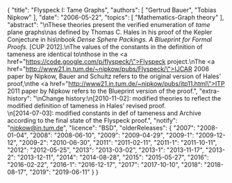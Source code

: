{
    "title": "Flyspeck I: Tame Graphs",
    "authors": [
        "Gertrud Bauer",
        "Tobias Nipkow"
    ],
    "date": "2006-05-22",
    "topics": [
        "Mathematics-Graph theory"
    ],
    "abstract": "\nThese theories present the verified enumeration of <i>tame</i> plane graphs\nas defined by Thomas C. Hales in his proof of the Kepler Conjecture in his\nbook <i>Dense Sphere Packings. A Blueprint for Formal Proofs.</i> [CUP 2012].\nThe values of the constants in the definition of tameness are identical to\nthose in the <a href=\"https://code.google.com/p/flyspeck/\">Flyspeck project</a>.\nThe <a href=\"http://www21.in.tum.de/~nipkow/pubs/Flyspeck/\">IJCAR 2006 paper by Nipkow, Bauer and Schultz</a> refers to the original version of Hales' proof,\nthe <a href=\"http://www21.in.tum.de/~nipkow/pubs/itp11.html\">ITP 2011 paper by Nipkow</a> refers to the Blueprint version of the proof.",
    "extra-history": "\nChange history:\n[2010-11-02]: modified theories to reflect the modified definition of tameness in Hales' revised proof.<br>\n[2014-07-03]: modified constants in def of tameness and Archive according to the final state of the Flyspeck proof.",
    "notify": "nipkow@in.tum.de",
    "licence": "BSD",
    "olderReleases": {
        "2007": "2008-01-04",
        "2008": "2008-06-10",
        "2009": "2009-04-29",
        "2009-1": "2009-12-12",
        "2009-2": "2010-06-30",
        "2011": "2011-02-11",
        "2011-1": "2011-10-11",
        "2012": "2012-05-25",
        "2013": "2013-03-02",
        "2013-1": "2013-11-17",
        "2013-2": "2013-12-11",
        "2014": "2014-08-28",
        "2015": "2015-05-27",
        "2016": "2016-02-22",
        "2016-1": "2016-12-17",
        "2017": "2017-10-10",
        "2018": "2018-08-17",
        "2019": "2019-06-11"
    }
}